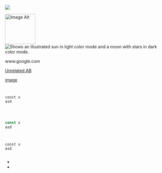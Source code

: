 ![](http://4.bp.blogspot.com/_B5E5HPIKKBY/TCgENnaXouI/AAAAAAAAAZs/JHip18_p03M/s320/Screen+shot+2010-06-27+at+10.08.28+PM.png)

<img height="100" src="http://4.bp.blogspot.com/_B5E5HPIKKBY/TCgENnaXouI/AAAAAAAAAZs/JHip18_p03M/s320/Screen+shot+2010-06-27+at+10.08.28+PM.png" alt="Image Alt" />

<picture>
  <source media="(prefers-color-scheme: dark)" srcset="https://user-images.githubusercontent.com/35413456/180746525-4c0f967c-e280-48df-92fd-4750d0e14789.png">
  <source media="(prefers-color-scheme: light)" srcset="https://user-images.githubusercontent.com/35413456/180746664-334b6b2e-0829-4a32-9239-f7d4f1ba30d2.png">
  <img alt="Shows an illustrated sun in light color mode and a moon with stars in dark color mode." src="https://user-images.githubusercontent.com/35413456/180746664-334b6b2e-0829-4a32-9239-f7d4f1ba30d2.png">
</picture>

www&#46;google&#46;com

[Unrelated AB](https://unrelated.url/A/B)

[image](assets/logo.png)

<pre lang="javascript"><code>

const x
asd

</code></pre>

```javascript


const x
asd


```


```


const x
asd


```

-
- <br>
